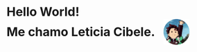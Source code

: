<h1>
<div>Hello World!</div>
<div style="display:flex; align-items: center;">
     Me chamo Leticia Cibele.
    <img src="imagens/fotor-20241027182025.png" alt="Imagem de Tanjiro anime demon slayer" width="60px" style="margin-left: 20px;">
</div>

</h1>
